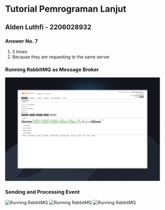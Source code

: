 # Tutorial Pemrograman Lanjut
## Alden Luthfi - 2206028932

### Answer No. 7
1. 5 times
2. Because they are requesting to the same server

### Running RabbitMQ as Message Broker
![Running RabbitMQ](image_1.jpeg)

### Sending and Processing Event
![Running RabbitMQ](image_2.jpeg)
![Running RabbitMQ](image_3.jpeg)
![Running RabbitMQ](image_4.jpeg)